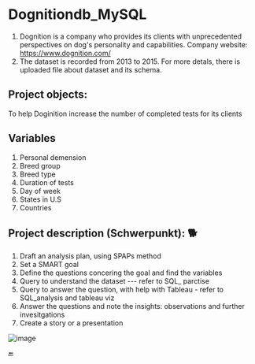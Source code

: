 # Dognitiondb_MySQL
1. Dognition is a company who provides its clients with unprecedented perspectives on dog's personality and capabilities. 
Company website: https://www.dognition.com/
2. The dataset is recorded from 2013 to 2015. For more detals, there is uploaded file about dataset and its schema. 

## Project objects: 
To help Doginition increase the number of completed tests for its clients

## Variables 
1. Personal demension 
2. Breed group 
3. Breed type
4. Duration of tests
5. Day of week 
6. States in U.S 
7. Countries 

## Project description (Schwerpunkt): 🐕
1. Draft an analysis plan, using SPAPs method 
2. Set a SMART goal 
3. Define the questions concering the goal and find the variables 
4. Query to understand the dataset --- refer to SQL_ parctise 
5. Query to answer the question, with help with Tableau - refer to SQL_analysis and tableau viz 
6. Answer the questions and note the insights: observations and further invesitgations
7. Create a story or a presentation 


![image](https://user-images.githubusercontent.com/58776067/168444150-117eee93-03d0-42b1-930f-1d4c15321e86.png)

🔚
